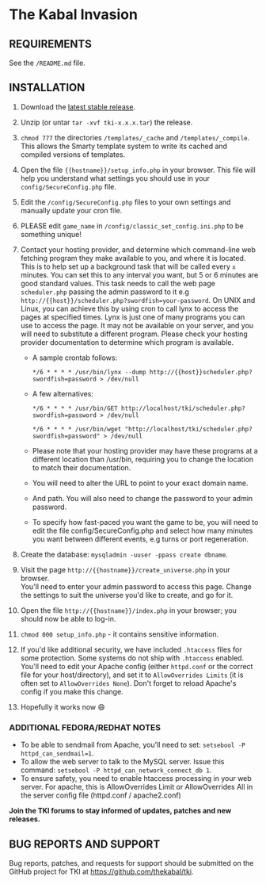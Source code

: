 # The Kabal Invasion

## REQUIREMENTS
See the `/README.md` file.

## INSTALLATION
1. Download the [latest stable release](https://github.com/thekabal/tki/releases).
2. Unzip (or untar `tar -xvf tki-x.x.x.tar`) the release.
3. `chmod 777` the directories `/templates/_cache` and  `/templates/_compile`. 
   This allows the Smarty template system to write its cached and compiled versions 
   of templates.
4. Open the file `{{hostname}}/setup_info.php` in your browser. This file 
   will help you understand what settings you should use in your 
   `config/SecureConfig.php` file.
5. Edit the `/config/SecureConfig.php` files to your own settings and manually update 
   your cron file. 
6. PLEASE edit `game_name` in `/config/classic_set_config.ini.php` to be something 
   unique!
7. Contact your hosting provider, and determine which command-line web fetching
   program they make available to you, and where it is located. This is to help
   set up a background task that will be called every `x` minutes. You can set
   this to any interval you want, but 5 or 6 minutes are good standard values.
   This task needs to call the web page `scheduler.php` passing the admin
   password to it e.g `http://{{host}}/scheduler.php?swordfish=your-password`.
   On UNIX and Linux, you can achieve this by using cron to call lynx to access
   the pages at specified times. Lynx is just one of many programs you can use
   to access the page. It may not be available on your server, and you will need
   to substitute a different program. Please check your hosting provider
   documentation to determine which program is available.

   - A sample crontab follows:

     `*/6 * * * * /usr/bin/lynx --dump http://{{host}}scheduler.php?swordfish=password > /dev/null`

   - A few alternatives:

     `*/6 * * * * /usr/bin/GET http://localhost/tki/scheduler.php?swordfish=password > /dev/null`

     `*/6 * * * * /usr/bin/wget "http://localhost/tki/scheduler.php?swordfish=password" > /dev/null`

   - Please note that your hosting provider may have these programs at a
     different location than /usr/bin, requiring you to change the location to
     match their documentation.
   - You will need to alter the URL to point to your exact domain name.
   - And path. You will also need to change the password to your admin password.
   - To specify how fast-paced you want the game to be, you will need to
     edit the file config/SecureConfig.php and select how many minutes you want
     between different events, e.g turns or port regeneration.

8. Create the database: `mysqladmin -uuser -ppass create dbname`.
9. Visit the page `http://{{hostname}}/create_universe.php` in your browser.  
   You'll need to enter your admin password to access this page.  Change the
   settings to suit the universe you'd like to create, and go for it.
10. Open the file `http://{{hostname}}/index.php` in your browser; you should now
   be able to log-in.
11. `chmod 000 setup_info.php` - it contains sensitive information.
12. If you'd like additional security, we have included `.htaccess` files for some
   protection. Some systems do not ship with `.htaccess` enabled. You'll need to
   edit your Apache config (either `httpd.conf` or the correct file for your
   host/directory), and set it to `AllowOverrides Limits` (it is often set to
   `AllowOverrides None`). Don't forget to reload Apache's config if you make
   this change.
13. Hopefully it works now :smile:

### ADDITIONAL FEDORA/REDHAT NOTES
- To be able to sendmail from Apache, you'll need to set:
  `setsebool -P httpd_can_sendmail=1`.
- To allow the web server to talk to the MySQL server. Issue this command:
  `setsebool -P httpd_can_network_connect_db 1`.
- To ensure safety, you need to enable htaccess processing in your web server.
  For apache, this is AllowOverrides Limit or AllowOverrides All in the server config file (httpd.conf / apache2.conf)

**Join the TKI forums to stay informed of updates, patches and new releases.**

## BUG REPORTS AND SUPPORT
Bug reports, patches, and requests for support should be submitted on the GitHub 
project for TKI at <https://github.com/thekabal/tki>.
